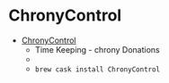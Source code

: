 # ChronyControl
- [ChronyControl](https://whatroute.net/chronycontrol.html)
  -  Time Keeping - chrony Donations
  - 
  - `brew cask install ChronyControl`
